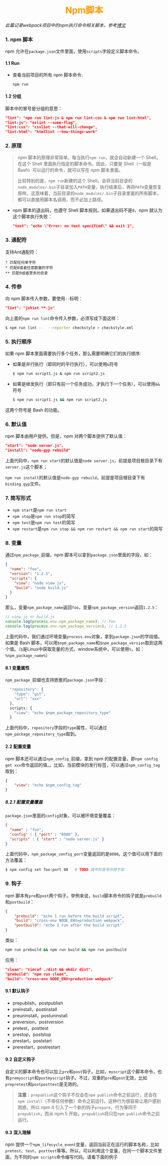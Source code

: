 # <div style="text-align:center;color:#FF9900">Npm脚本</div>

*此篇记录webpack项目中的npm执行命令相关脚本，参考[博文](http://www.ruanyifeng.com/blog/2016/10/npm_scripts.html)*

### 1. npm 脚本

npm 允许在`package.json`文件里面，使用`scripts`字段定义脚本命令。

#### 1.1 Run

* 查看当前项目的所有 npm 脚本命令:

  ```shell
  npm run
  ```

#### 1.2 分组

脚本中的冒号是分组的意思：

```json
"lint": "npm run lint:js & npm run lint:css & npm run lint:html",
"lint:js": "eslint --some-flag",
"lint:css": "csslint --that-will-change",
"lint:html": "htmllint --how-things-work"
```



### 2. 原理

> npm 脚本的原理非常简单。每当执行`npm run`，就会自动新建一个 Shell，在这个 Shell 里面执行指定的脚本命令。因此，只要是 Shell（一般是 Bash）可以运行的命令，就可以写在 npm 脚本里面。
>
> 比较特别的是，`npm run`新建的这个 Shell，会将当前目录的`node_modules/.bin`子目录加入`PATH`变量，执行结束后，再将`PATH`变量恢复原样。这意味着，当前目录的`node_modules/.bin`子目录里面的所有脚本，都可以直接用脚本名调用，而不必加上路径。

* npm 脚本的退出码，也遵守 Shell 脚本规则。如果退出码不是`0`，npm 就认为这个脚本执行失败：

  ```json
  "test": "echo \"Error: no test specified\" && exit 1",
  ```



### 3. 通配符

支持Ant通配符：

```
? 匹配任何单字符
* 匹配0或者任意数量的字符
** 匹配0或者更多的目录
```



### 4. 传参

向 npm 脚本传入参数，要使用`--`标明：

```json
"lint": "jshint **.js"
```

向上面的`npm run lint`命令传入参数，必须写成下面这样：

```bash
$ npm run lint --  --reporter checkstyle > checkstyle.xml
```

### 5. 执行顺序

如果 npm 脚本里面需要执行多个任务，那么需要明确它们的执行顺序:

* 如果是并行执行（即同时的平行执行），可以使用`&`符号

  ```bash
  $ npm run script1.js & npm run script2.js
  ```

* 如果是继发执行（即只有前一个任务成功，才执行下一个任务），可以使用`&&`符号

  ```bash
  $ npm run script1.js && npm run script2.js
  ```

这两个符号是 Bash 的功能。



### 6. 默认值

npm 脚本由用户提供。但是，npm 对两个脚本提供了默认值：

```json
"start": "node server.js"，
"install": "node-gyp rebuild"
```

上面代码中，`npm run start`的默认值是`node server.js`，前提是项目根目录下有`server.js`这个脚本；

`npm run install`的默认值是`node-gyp rebuild`，前提是项目根目录下有`binding.gyp`文件。

### 7. 简写形式

- `npm start`是`npm run start`
- `npm stop`是`npm run stop`的简写
- `npm test`是`npm run test`的简写
- `npm restart`是`npm run stop && npm run restart && npm run start`的简写

### 8. 变量

通过`npm_package_`前缀，npm 脚本可以拿到`package.json`里面的字段，如：

```json
{
  "name": "foo", 
  "version": "1.2.5",
  "scripts": {
    "view": "node view.js",
    "build": "node build.js"
  }
}
```

那么，变量`npm_package_name`返回`foo`，变量`npm_package_version`返回`1.2.5`：

```javascript
// view.js or build.js
console.log(process.env.npm_package_name); // foo
console.log(process.env.npm_package_version); // 1.2.5
```

上面代码中，我们通过环境变量`process.env`对象，拿到`package.json`的字段值。如果是 Bash 脚本，可以用`$npm_package_name`和`$npm_package_version`取到这两个值。（`$`是Linux中获取变量的方式，window系统中，可以使用`%`，如：`%npm_package_name%`）

#### 8.1 变量属性

`npm_package_`前缀也支持嵌套的`package.json`字段：

```javascript
  "repository": {
    "type": "git",
    "url": "xxx"
  },
  scripts: {
    "view": "echo $npm_package_repository_type"
  }
```

上面代码中，`repository`字段的`type`属性，可以通过`npm_package_repository_type`取到。

#### 2.2 配置变量

npm 脚本还可以通过`npm_config_`前缀，拿到 npm 的配置变量，即`npm config get xxx`命令返回的值。。比如，当前模块的发行标签，可以通过`npm_config_tag`取到：

```json
{
	"view": "echo $npm_config_tag"
}
```

##### 8.2.1 配置变量覆盖

`package.json`里面的`config`对象，可以被环境变量覆盖：

```json
{ 
  "name" : "foo",
  "config" : { "port" : "8080" },
  "scripts" : { "start" : "node server.js" }
}
```

上面代码中，`npm_package_config_port`变量返回的是`8080`。这个值可以用下面的方法覆盖：

```bash
$ npm config set foo:port 80   # TODO 其中的冒号作用不知
```

### 9. 钩子

npm 脚本有`pre`和`post`两个钩子。举例来说，`build`脚本命令的钩子就是`prebuild`和`postbuild`：

```json
{
	"prebuild": "echo I run before the build script",
    "build": "cross-env NODE_ENV=production webpack",
    "postbuild": "echo I run after the build script"
}
```

类似：

```bash
npm run prebuild && npm run build && npm run postbuild
```

应用：

```json
"clean": "rimraf ./dist && mkdir dist",
"prebuild": "npm run clean",
"build": "cross-env NODE_ENV=production webpack"
```

#### 9.1 默认钩子

- prepublish，postpublish
- preinstall，postinstall
- preuninstall，postuninstall
- preversion，postversion
- pretest，posttest
- prestop，poststop
- prestart，poststart
- prerestart，postrestart



#### 9.2 自定义钩子

自定义的脚本命令也可以加上`pre`和`post`钩子。比如，`myscript`这个脚本命令，也有`premyscript`和`postmyscript`钩子。不过，双重的`pre`和`post`无效，比如`prepretest`和`postposttest`是无效的。

> **注意**：`prepublish`这个钩子不仅会在`npm publish`命令之前运行，还会在`npm install`（不带任何参数）命令之前运行。这种行为很容易让用户感到困惑，所以 npm 4 引入了一个新的钩子`prepare`，行为等同于`prepublish`，而从 npm 5 开始，`prepublish`将只在`npm publish`命令之前运行。

#### 9.3 深入理解

npm 提供一个`npm_lifecycle_event`变量，返回当前正在运行的脚本名称，比如`pretest`、`test`、`posttest`等等。所以，可以利用这个变量，在同一个脚本文件里面，为不同的`npm scripts`命令编写代码。请看下面的例子